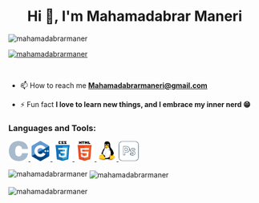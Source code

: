 <h1 align="center">Hi 👋, I'm Mahamadabrar Maneri</h1>
<p align="left"> <img src="https://komarev.com/ghpvc/?username=mahamadabrarmaner&label=Profile%20views&color=0e75b6&style=flat" alt="mahamadabrarmaner" /> </p>

<p align="left"> <a href="https://github.com/ryo-ma/github-profile-trophy"><img src="https://github-profile-trophy.vercel.app/?username=mahamadabrarmaner" alt="mahamadabrarmaner" /></a> </p>

<p align="left"> <a href="https://twitter.com/" target="blank"><img src="https://img.shields.io/twitter/follow/?logo=twitter&style=for-the-badge" alt="" /></a> </p>

- 📫 How to reach me **Mahamadabrarmaneri@gmail.com**

- ⚡ Fun fact **I love to learn new things, and I embrace my inner nerd 😁**


<h3 align="left">Languages and Tools:</h3>
<p align="left"> <a href="https://www.cprogramming.com/" target="_blank"> <img src="https://raw.githubusercontent.com/devicons/devicon/master/icons/c/c-original.svg" alt="c" width="40" height="40"/> </a> <a href="https://www.w3schools.com/cpp/" target="_blank"> <img src="https://raw.githubusercontent.com/devicons/devicon/master/icons/cplusplus/cplusplus-original.svg" alt="cplusplus" width="40" height="40"/> </a> <a href="https://www.w3schools.com/css/" target="_blank"> <img src="https://raw.githubusercontent.com/devicons/devicon/master/icons/css3/css3-original-wordmark.svg" alt="css3" width="40" height="40"/> </a> <a href="https://www.w3.org/html/" target="_blank"> <img src="https://raw.githubusercontent.com/devicons/devicon/master/icons/html5/html5-original-wordmark.svg" alt="html5" width="40" height="40"/> </a> <a href="https://www.linux.org/" target="_blank"> <img src="https://raw.githubusercontent.com/devicons/devicon/master/icons/linux/linux-original.svg" alt="linux" width="40" height="40"/> </a> <a href="https://www.photoshop.com/en" target="_blank"> <img src="https://raw.githubusercontent.com/devicons/devicon/master/icons/photoshop/photoshop-line.svg" alt="photoshop" width="40" height="40"/> </a> </p>

<p><img align="left" src="https://github-readme-stats.vercel.app/api/top-langs?username=mahamadabrarmaner&show_icons=true&locale=en&layout=compact" alt="mahamadabrarmaner" /></p>

<p>&nbsp;<img align="center" src="https://github-readme-stats.vercel.app/api?username=mahamadabrarmaner&show_icons=true&locale=en" alt="mahamadabrarmaner" /></p>

<p><img align="center" src="https://github-readme-streak-stats.herokuapp.com/?user=mahamadabrarmaner&" alt="mahamadabrarmaner" /></p>
